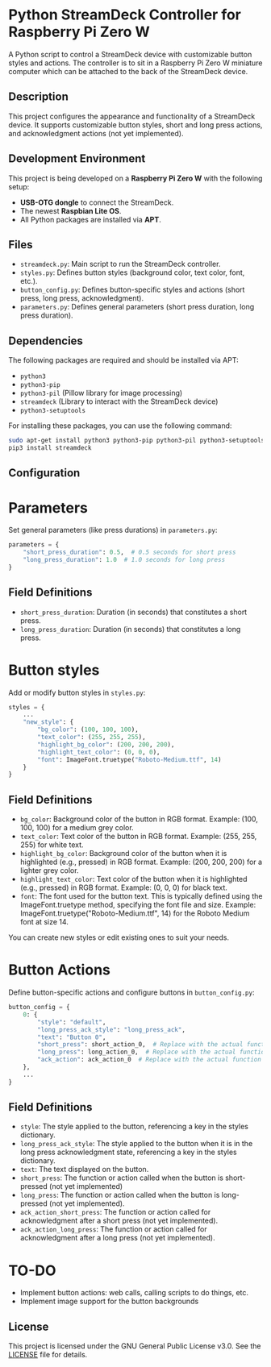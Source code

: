 # Python StreamDeck Controller for Raspberry Pi Zero W

A Python script to control a StreamDeck device with customizable button styles and actions. The controller is to sit in a Raspberry Pi Zero W miniature computer which can be attached to the back of the StreamDeck device.

## Description

This project configures the appearance and functionality of a StreamDeck device. It supports customizable button styles, short and long press actions, and acknowledgment actions (not yet implemented).

## Development Environment

This project is being developed on a **Raspberry Pi Zero W** with the following setup:
- **USB-OTG dongle** to connect the StreamDeck.
- The newest **Raspbian Lite OS**.
- All Python packages are installed via **APT**.

## Files

- `streamdeck.py`: Main script to run the StreamDeck controller.
- `styles.py`: Defines button styles (background color, text color, font, etc.).
- `button_config.py`: Defines button-specific styles and actions (short press, long press, acknowledgment).
- `parameters.py`: Defines general parameters (short press duration, long press duration).

## Dependencies

The following packages are required and should be installed via APT:
- `python3`
- `python3-pip`
- `python3-pil` (Pillow library for image processing)
- `streamdeck` (Library to interact with the StreamDeck device)
- `python3-setuptools`

For installing these packages, you can use the following command:
```sh
sudo apt-get install python3 python3-pip python3-pil python3-setuptools
pip3 install streamdeck
```

## Configuration

# Parameters

Set general parameters (like press durations) in `parameters.py`:

```python
parameters = {
    "short_press_duration": 0.5,  # 0.5 seconds for short press
    "long_press_duration": 1.0  # 1.0 seconds for long press
}
```

## Field Definitions
* `short_press_duration`: Duration (in seconds) that constitutes a short press.
* `long_press_duration`: Duration (in seconds) that constitutes a long press.

# Button styles

Add or modify button styles in `styles.py`:

```python
styles = {
    ...
    "new_style": {
        "bg_color": (100, 100, 100),
        "text_color": (255, 255, 255),
        "highlight_bg_color": (200, 200, 200),
        "highlight_text_color": (0, 0, 0),
        "font": ImageFont.truetype("Roboto-Medium.ttf", 14)
    }
}
```
##  Field Definitions
* `bg_color`: Background color of the button in RGB format. Example: (100, 100, 100) for a medium grey color.
* `text_color`: Text color of the button in RGB format. Example: (255, 255, 255) for white text.
* `highlight_bg_color`: Background color of the button when it is highlighted (e.g., pressed) in RGB format. Example: (200, 200, 200) for a lighter grey color.
* `highlight_text_color`: Text color of the button when it is highlighted (e.g., pressed) in RGB format. Example: (0, 0, 0) for black text.
* `font`: The font used for the button text. This is typically defined using the ImageFont.truetype method, specifying the font file and size. Example: ImageFont.truetype("Roboto-Medium.ttf", 14) for the Roboto Medium font at size 14.

You can create new styles or edit existing ones to suit your needs.

# Button Actions

Define button-specific actions and configure buttons in `button_config.py`:

```python
button_config = {
    0: {
        "style": "default",
        "long_press_ack_style": "long_press_ack",
        "text": "Button 0",
        "short_press": short_action_0,  # Replace with the actual function call
        "long_press": long_action_0,  # Replace with the actual function call
        "ack_action": ack_action_0  # Replace with the actual function call
    },
    ...
}
```
## Field Definitions
* `style`: The style applied to the button, referencing a key in the styles dictionary.
* `long_press_ack_style`: The style applied to the button when it is in the long press acknowledgment state, referencing a key in the styles dictionary.
* `text`: The text displayed on the button.
* `short_press`: The function or action called when the button is short-pressed (not yet implemented)
* `long_press`: The function or action called when the button is long-pressed (not yet implemented).
* `ack_action_short_press`: The function or action called for acknowledgment after a short press (not yet implemented).
* `ack_action_long_press`: The function or action called for acknowledgment after a long press (not yet implemented).

# TO-DO
* Implement button actions: web calls, calling scripts to do things, etc.
* Implement image support for the button backgrounds

## License

This project is licensed under the GNU General Public License v3.0. See the [LICENSE](./LICENSE) file for details.

